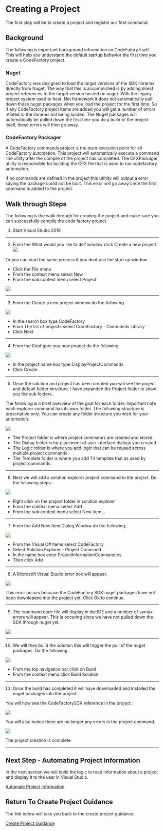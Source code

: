 # Creating a Project
The first step will be to create a project and register our first command.

## Background
The following is important background information on CodeFatory itself. 
This will help you understand the default startup behavior the first time you create a CodeFactory project.

### Nuget
CodeFactory was designed to load the target versions of the SDK libraries directly from Nuget. 
The way that this is accomplished is by adding direct project references to the target version hosted on nuget.
With the legacy project system used to host .Net framework it does not automatically pull down these nuget packages when you load the project for the first time. 
So if any CodeFactory project items are added you will get a number of errors related to the libraries not being loaded. 
The Nuget packages will automatically be pulled down the first time you do a build of the project itself, these errors will then go away.

### CodeFactory Packager
A CodeFactory commands project is the main execution point for all CodeFactory automation. 
This project will automatically execute a command line utility after the compile of the project has completed.
The CFXPackager utility is responsible for building the CFX file that is used to run codefactory automation. 

If no commands are defined in the project this utiltity will output a error saying the package could not be built. 
This error will go away once the first command is added to the project. 

 
## Walk through Steps
The following is the walk through for creating the project and make sure you can successfully compile the code factory project.

1. Start Visual Studio 2019
___
2. From the What would you like to do? window click Create a new project
![](Images/StartWindowCreateProject.png)

Or you can start the same process if you dont use the start up window. 
 - Click the File menu
 - From the context menu select New
 - From the sub context menu select Project

![](Images/FileNewProject.png)
___
3. From the Create a new project window do the following

![](Images/SelectCommandLibraryProject.png)

 - In the search box type CodeFactory
 - From The list of projects select CodeFactory - Commands Library
 - Click Next
___ 
4. From the Configure you new project do the following

![](Images/ConfigureProject.png)

 - In the project name box type DisplayProjectCommands
 - Click Create
___ 
5. Once the solution and project has been created you will see the project and default folder structure. I have expanded the Project folder to show you the sub folders. 

The following is a brief overview of the goal for each folder. 
Important note each explorer command has its own folder. 
The following structure is prescriptive only. 
You can create any folder structure you wish for your automation.

![](Images/ProjectFolderStructure.png)

 - The Project folder is where project commands are created and stored
 - The Dialog folder is for placement of user interface dialogs you created.
 - The Logic folder is where you add logic that can be reused across multiple project commands
 - The Template folder is where you add T4 template that as used by project commands. 
___
6. Next we will add a solution explorer project command to the project. Do the following steps.

![](Images/SolutionExplorerProjectNewItemAdd.png)

 - Right click on the project folder in solution explorer
 - From the context menu select Add
 - From the sub context menu select New Item...
___ 
7. From the Add New Item Dialog Window do the following.

![](Images/AddProjectCommandDialog.png)

- From the Visual C# Items select CodeFactory
- Select Solution Explorer - Project Command
- In the name box enter ProjectInformationCommand.cs
- Then click Add
___
8. A Microsoft Visual Studio error box will appear. 

![](Images/VisualStudioErrorDialogCodeFactory.png)

This error occurs because the CodeFactory SDK nuget packages have not been downloaded into the project yet. 
Click Ok to continue.
___
9. The command code file will display in the IDE and a number of syntax errors will appear. This is occuring since we have not pulled down the SDK through nuget yet.

![](Images/CodeFactoryReferenceMissingError.png)
___
10. We will then build the solution this will trigger the pull of the nuget packages. Do the following.

![](Images/BuildSolution.png)

 - From the top navigation bar click on Build
 - From the context menu click Build Solution
___ 
11. Once the build has completed it will have downloaded and installed the nuget packages into the project. 

You will now see the CodeFactorySDK reference in the project. 

![](Images/CodeFactorySDKProjectReference.png)

You will also notice there are no longer any errors in the project command.

![](Images/ProjectCommandNoErrors.png)

The project creation is complete. 
___
## Next Step - Automating Project Information
In the next section we will build the logic to read information about a project and display it to the user in Visual Studio. 

[Automate Project Information](AutomateProjectInformation.md)

## Return To Create Project Guidance 
The link below will take you back to the create project guidance.

[Create Project Guidance](Overview.md)